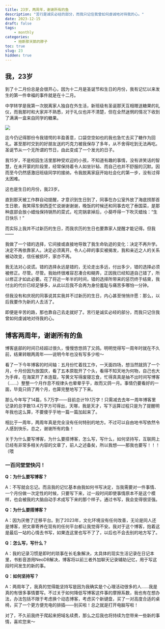 ```yaml
---
title: 23岁，两周年，谢谢所有的鱼
description: "苦行是诚实必经的部分，而我只记住我曾如何虔诚地对待我的心。"
date: 2023-12-15
draft: false
tags: 
    - monthly
categories: 
    - 扭断那天鹅的脖子
toc: true
slug: 23
hidden: true 
---
```


## 我，23岁

到了十二月份总是会很开心，因为十二月是圣诞节和生日的月份，我有记忆以来发生的第一件幸福的事件就是在十二月。

中学转学是我第一次脱离家人独自在外生活，新班级有圣诞那天互相赠送糖果的礼仪，而我那时和大家并不熟悉，对于礼仪也并不清楚，但在全然迷惘的情况下收到了满满一盒来自同学的糖果。

![](/Dec/糖果.jpg)

迄今仍记得那份令我错愕的丰盈善意，口袋空空如也的我也急忙去买了糖作为回礼。甚至那时交到的好朋友送的巧克力被我保存了多年，从不舍得吃到无法再吃。圣诞节从一个无所谓的节日，由此变成了一个发光的日子。

我15岁，不是校园生活里那种受欢迎的小孩，不知道有趣的事情，没有讲笑话的智慧，在未开蒙的阶段里，经常保持着令人如坐针毡、而自己也并不舒服的沉默。因而至今仍然感激旧班级同学的接纳，令我脱离家庭开始社会化的第一步，没有过得太困难。

这也是生日的月份，我23岁。

直到那天被工作群自动提醒，才意识到生日到了，同事在办公室外放了海底捞那首生日歌，我笑得东倒西歪忙说谢谢谢谢，晚饭的时候还和同事去吃了泰国菜，是那种底部会放小蜡烛保持锅热的菜式，吃完锅拿掉后，小葵呼得一下吹灭蜡烛：“生日快乐！”

而实际上我并不过新历的生日，而我农历的生日也要靠家人提醒才能记得。但我——

我做了一个错的选择，它间接或直接地导致了我生命轨迹的变化：决定不再升学。决定不再依靠家人。决定必须离开。令人心碎的事实被揭发，我和亲近之人的关系被动改变，信任被损坏，家亦不再。

我无法对心说谎。错的选择永远是错的，无论走出多远，付出多少，错的选择必须被修正。尽管。尽管。我始终很难容忍凑合和糊弄，正因我已经知道自己错了，所以修正才如此必要。花了将近一年半的时间，错的选择所带来的惩罚终于结束，我付出的代价已经足够多，从此以后我不会再为身份羞耻与痛苦多哪怕一分钟。

但我没有和庆祝的同事说其实我并不过新历的生日，内心甚至悄悄许愿：那么，以后我要作为新的人去活了。

即便是辛苦的路，那也靠自己去走就好了。苦行是诚实必经的部分，而我只记住我曾如何虔诚地对待我的心。


## 博客两周年，谢谢所有的鱼

博客底部的时间已经超过很久，慢慢悠悠鸽了又鸽。明明觉得写一周年时就在不久前，结果转眼两周年——说明今年也没有写多少啦～

看了一下今年博客的时间轴：五月份忙着找工作，一天面四场，想当然就鸽了一个月，十月份因为放国庆，看了五本原耽开了个头，看得不知天地为何物，自己也大为手痒，在海棠开了本连载，写黄文写得废寝忘食，忙得真真是抽不出时间写博客（……）整整一个月作息不规律头也晕晕乎乎，故而又鸽一月。事情仍要看好的一面，毕竟只鸽了两个月，也算完整地写了下来。

那么今年写了14篇，5.7万字——目前总计19.1万字！只需减去去年一周年博客里记录的总字数13.4万字方可得出，天哪，我是天才，写下运算过程只是为了提醒明年我也这么算，不要傻乎乎地一篇一篇加起来了。

相比于一周年，两周年真是完全没有任何特别的地方。不过可以自由地书写依然令人感到快乐，总之，谢谢所有的鱼！

关于为什么要写博客，为什么要搭博客，怎么写，写什么，如何坚持写，互联网上已经有非常多相关内容的文章了，前人之述备矣，所以我想——那我也要写！！！（喂

### 一百问堂堂快闪！

**Q：为什么要写博客？**

A：不写就会忘记。而且我的记忆基本由我如何书写决定，当我需要对一件事情、一个月份做一次定性的时候，只要写下来，过一段时间即使事情原本不是这个模样，也会被我的大脑自动手术成写下来的那个样子。通过书写，我会变得很坚强。

**Q：为什么要搭博客？**

A：因为厌倦了迁移平台。到了2023年，文化环境没有任何改善，无论是同人还是博客，把文章寄养在现有的任何平台都让我觉得不安。我对于这个博客，抱着这是最后一站的心情去书写，如果连这里也写不了了，以后也不会去别的地方写了。

**Q：怎么写，写什么？**

A：我的记录习惯是即时的琐事在长毛象解决，太具体的现实生活记录在日记本里，书影音游用NeoDB解决，博客将以前三者外加聊天记录辅助记忆，用于写这段时间发生的新的事。

**Q：如何坚持写？**

A：两周年了，我真的觉得能坚持写是因为我确实是个心理活动很多的人……我是真的有很多事情要写。不过关于如何降低写博客这件事的摩擦系数，我也有在想办法，办法包括不限于考虑换个动态博客，考虑买个新键盘，买了一对高度合适的桌椅，买了一个更方便充电的排插——别买啦！总之就是打开电脑写啦！

对了，不久前我终于爬起来把域名续费，那么之后我也将持续为您带来一些新的事情，喜欢您来～
